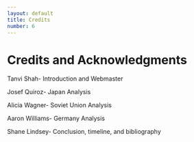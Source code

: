```yaml
---
layout: default
title: Credits
number: 6
---
```


# Credits and Acknowledgments

Tanvi Shah- Introduction and Webmaster

Josef Quiroz- Japan Analysis

Alicia Wagner- Soviet Union Analysis

Aaron Williams- Germany Analysis

Shane Lindsey- Conclusion, timeline, and bibliography 
